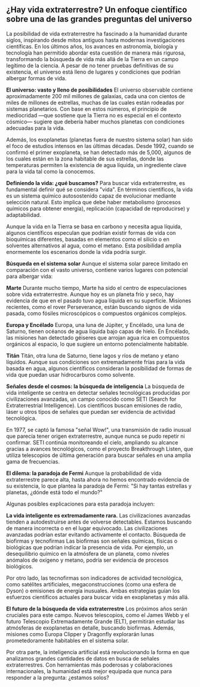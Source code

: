 ## ¿Hay vida extraterrestre? Un enfoque científico sobre una de las grandes preguntas del universo

La posibilidad de vida extraterrestre ha fascinado a la humanidad durante siglos, inspirando desde mitos antiguos hasta modernas investigaciones científicas. En los últimos años, los avances en astronomía, biología y tecnología han permitido abordar esta cuestión de manera más rigurosa, transformando la búsqueda de vida más allá de la Tierra en un campo legítimo de la ciencia. A pesar de no tener pruebas definitivas de su existencia, el universo está lleno de lugares y condiciones que podrían albergar formas de vida.

**El universo: vasto y lleno de posibilidades**
El universo observable contiene aproximadamente 200 mil millones de galaxias, cada una con cientos de miles de millones de estrellas, muchas de las cuales están rodeadas por sistemas planetarios. Con base en estos números, el principio de mediocridad —que sostiene que la Tierra no es especial en el contexto cósmico— sugiere que debería haber muchos planetas con condiciones adecuadas para la vida.

Además, los exoplanetas (planetas fuera de nuestro sistema solar) han sido el foco de estudios intensos en las últimas décadas. Desde 1992, cuando se confirmó el primer exoplaneta, se han detectado más de 5,000, algunos de los cuales están en la zona habitable de sus estrellas, donde las temperaturas permiten la existencia de agua líquida, un ingrediente clave para la vida tal como la conocemos.

**Definiendo la vida: ¿qué buscamos?**
Para buscar vida extraterrestre, es fundamental definir qué se considera "vida". En términos científicos, la vida es un sistema químico autosostenido capaz de evolucionar mediante selección natural. Esto implica que debe haber metabolismo (procesos químicos para obtener energía), replicación (capacidad de reproducirse) y adaptabilidad.

Aunque la vida en la Tierra se basa en carbono y necesita agua líquida, algunos científicos especulan que podrían existir formas de vida con bioquímicas diferentes, basadas en elementos como el silicio o en solventes alternativos al agua, como el metano. Esta posibilidad amplía enormemente los escenarios donde la vida podría surgir.

**Búsqueda en el sistema solar**
Aunque el sistema solar parece limitado en comparación con el vasto universo, contiene varios lugares con potencial para albergar vida:

**Marte**
Durante mucho tiempo, Marte ha sido el centro de especulaciones sobre vida extraterrestre. Aunque hoy es un planeta frío y seco, hay evidencia de que en el pasado tuvo agua líquida en su superficie. Misiones recientes, como el rover Perseverance, están buscando signos de vida pasada, como fósiles microscópicos o compuestos orgánicos complejos.

**Europa y Encélado**
Europa, una luna de Júpiter, y Encélado, una luna de Saturno, tienen océanos de agua líquida bajo capas de hielo. En Encélado, las misiones han detectado géiseres que arrojan agua rica en compuestos orgánicos al espacio, lo que sugiere un entorno potencialmente habitable.

**Titán**
Titán, otra luna de Saturno, tiene lagos y ríos de metano y etano líquidos. Aunque sus condiciones son extremadamente frías para la vida basada en agua, algunos científicos consideran la posibilidad de formas de vida que puedan usar hidrocarburos como solvente.

**Señales desde el cosmos: la búsqueda de inteligencia**
La búsqueda de vida inteligente se centra en detectar señales tecnológicas producidas por civilizaciones avanzadas, un campo conocido como SETI (Search for Extraterrestrial Intelligence). Los científicos buscan emisiones de radio, láser u otros tipos de señales que puedan ser evidencia de actividad tecnológica.

En 1977, se captó la famosa "señal Wow!", una transmisión de radio inusual que parecía tener origen extraterrestre, aunque nunca se pudo repetir ni confirmar. SETI continúa monitoreando el cielo, ampliando su alcance gracias a avances tecnológicos, como el proyecto Breakthrough Listen, que utiliza telescopios de última generación para buscar señales en una amplia gama de frecuencias.

**El dilema: la paradoja de Fermi**
Aunque la probabilidad de vida extraterrestre parece alta, hasta ahora no hemos encontrado evidencia de su existencia, lo que plantea la paradoja de Fermi: "Si hay tantas estrellas y planetas, ¿dónde está todo el mundo?"

Algunas posibles explicaciones para esta paradoja incluyen:

**La vida inteligente es extremadamente rara.**
Las civilizaciones avanzadas tienden a autodestruirse antes de volverse detectables.
Estamos buscando de manera incorrecta o en el lugar equivocado.
Las civilizaciones avanzadas podrían estar evitando activamente el contacto.
Búsqueda de biofirmas y tecnofirmas
Las biofirmas son señales químicas, físicas o biológicas que podrían indicar la presencia de vida. Por ejemplo, un desequilibrio químico en la atmósfera de un planeta, como niveles anómalos de oxígeno y metano, podría ser evidencia de procesos biológicos.

Por otro lado, las tecnofirmas son indicadores de actividad tecnológica, como satélites artificiales, megaconstrucciones (como una esfera de Dyson) o emisiones de energía inusuales. Ambas estrategias guían los esfuerzos científicos actuales para buscar vida en exoplanetas y más allá.

**El futuro de la búsqueda de vida extraterrestre**
Los próximos años serán cruciales para este campo. Nuevos telescopios, como el James Webb y el futuro Telescopio Extremadamente Grande (ELT), permitirán estudiar las atmósferas de exoplanetas en detalle, buscando biofirmas. Además, misiones como Europa Clipper y Dragonfly explorarán lunas prometedoramente habitables en el sistema solar.

Por otra parte, la inteligencia artificial está revolucionando la forma en que analizamos grandes cantidades de datos en busca de señales extraterrestres. Con herramientas más poderosas y colaboraciones internacionales, la humanidad está mejor equipada que nunca para responder a la pregunta: ¿estamos solos?